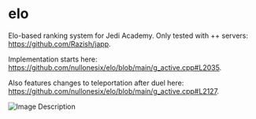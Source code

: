 # elo
Elo-based ranking system for Jedi Academy. Only tested with ++ servers: https://github.com/Razish/japp.

Implementation starts here: https://github.com/nullonesix/elo/blob/main/g_active.cpp#L2035.

Also features changes to teleportation after duel here: https://github.com/nullonesix/elo/blob/main/g_active.cpp#L2127.

![Image Description](https://raw.githubusercontent.com/nullonesix/elo/main/elo.png)
